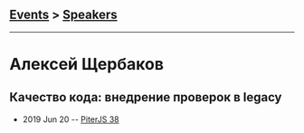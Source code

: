 ## [Events](../README.md) > [Speakers](../speakers.md)
---

# Алексей Щербаков

## Качество кода: внедрение проверок в legacy
- 2019 Jun 20 -- [PiterJS 38](https://youtu.be/dvQUCwj_20U?t=6139)    
